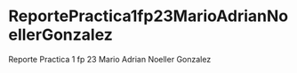# ReportePractica1fp23MarioAdrianNoellerGonzalez
Reporte Practica 1 fp 23 Mario Adrian Noeller Gonzalez
